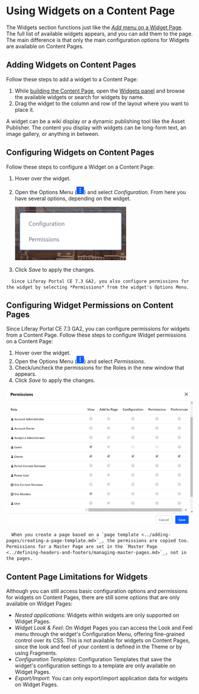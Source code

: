 # Using Widgets on a Content Page

The Widgets section functions just like the [_Add_ menu on a Widget Page](../using-widget-pages/adding-widgets-to-a-page.md). The full list of available widgets appears, and you can add them to the page. The main difference is that only the main configuration options for Widgets are available on Content Pages.

## Adding Widgets on Content Pages

Follow these steps to add a widget to a Content Page:

1. While [building the Content Page](./building-content-pages.md), open the [Widgets panel](./content-pages-overview.md#widgets) and browse the available widgets or search for widgets by name.
1. Drag the widget to the column and row of the layout where you want to place it.

A widget can be a wiki display or a dynamic publishing tool like the Asset Publisher. The content you display with widgets can be long-form text, an image gallery, or anything in between.

## Configuring Widgets on Content Pages

Follow these steps to configure a Widget on a Content Page:

1. Hover over the widget.
1. Open the Options Menu (![Options Menu](../../../images/icon-app-options.png)) and select _Configuration_. From here you have several options, depending on the widget.

    ![You can configure widgets on Content Pages through their Options Menu.](./using-widgets-on-a-content-page/images/01.png)

1. Click _Save_ to apply the changes.

```note::
  Since Liferay Portal CE 7.3 GA2, you also configure permissions for the widget by selecting *Permissions* from the widget's Options Menu.
```

## Configuring Widget Permissions on Content Pages

Since Liferay Portal CE 7.3 GA2, you can configure permissions for widgets from a Content Page. Follow these steps to configure Widget permissions on a Content Page:

1. Hover over the widget.
1. Open the Options Menu (![Options Menu](../../../images/icon-app-options.png)) and select _Permissions_.
1. Check/uncheck the permissions for the Roles in the new window that appears.
1. Click _Save_ to apply the changes.

![You can configure widget permissions on Content Pages through their Options Menu.](./using-widgets-on-a-content-page/images/02.png)

```note::
  When you create a page based on a `page template <../adding-pages/creating-a-page-template.md>`_, the permissions are copied too. Permissions for a Master Page are set in the `Master Page <../defining-headers-and-footers/managing-master-pages.md>`_, not in the pages.
```

## Content Page Limitations for Widgets

Although you can still access basic configuration options and permissions for widgets on Content Pages, there are still some options that are only available on Widget Pages:

-   _Nested applications_: Widgets within widgets are only supported on Widget Pages.
-   _Widget Look & Feel_: On Widget Pages you can access the Look and Feel menu through the widget's Configuration Menu, offering fine-grained control over its CSS. This is not available for widgets on Content Pages, since the look and feel of your content is defined in the Theme or by using Fragments.
-   _Configuration Templates_: Configuration Templates that save the widget's configuration settings to a template are only available on Widget Pages.
-   _Export/Import_: You can only export/import application data for widgets on Widget Pages.
